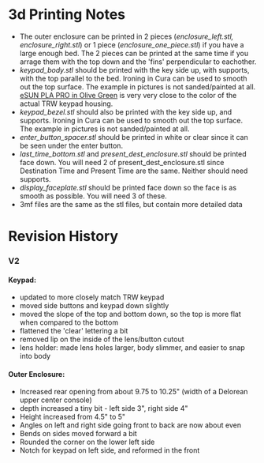 # 3d Printing Notes

- The outer enclosure can be printed in 2 pieces (_enclosure_left.stl, enclosure_right.stl_) or 1 piece (_enclosure_one_piece.stl_) if you have a large enough bed. The 2 pieces can be printed at the same time if you arrage them with the top down and the 'fins' perpendicular to eachother.
- _keypad_body.stl_ should be printed with the key side up, with supports, with the top parallel to the bed. Ironing in Cura can be used to smooth out the top surface. The example in pictures is not sanded/painted at all. [eSUN PLA PRO in Olive Green](https://amzn.to/3BTbkVD) is very very close to the color of the actual TRW keypad housing.
- _keypad_bezel.stl_ should also be printed with the key side up, and supports. Ironing in Cura can be used to smooth out the top surface. The example in pictures is not sanded/painted at all.
- _enter_button_spacer.stl_ should be printed in white or clear since it can be seen under the enter button.
- _last_time_bottom.stl_ and _present_dest_enclosure.stl_ should be printed face down. You will need 2 of present_dest_enclosure.stl since Destination Time and Present Time are the same. Neither should need supports.
- _display_faceplate.stl_ should be printed face down so the face is as smooth as possible. You will need 3 of these.
- 3mf files are the same as the stl files, but contain more detailed data

# Revision History
### V2
#### Keypad:
- updated to more closely match TRW keypad
- moved side buttons and keypad down slightly
- moved the slope of the top and bottom down, so the top is more flat when compared to the bottom
- flattened the 'clear' lettering a bit
- removed lip on the inside of the lens/button cutout
- lens holder: made lens holes larger, body slimmer, and easier to snap into body

#### Outer Enclosure:
- Increased rear opening from about 9.75 to 10.25" (width of a Delorean upper center console)
- depth increased a tiny bit - left side 3", right side 4"
- Height increased from 4.5" to 5"
- Angles on left and right side going front to back are now about even
- Bends on sides moved forward a bit
- Rounded the corner on the lower left side
- Notch for keypad on left side, and reformed in the front
